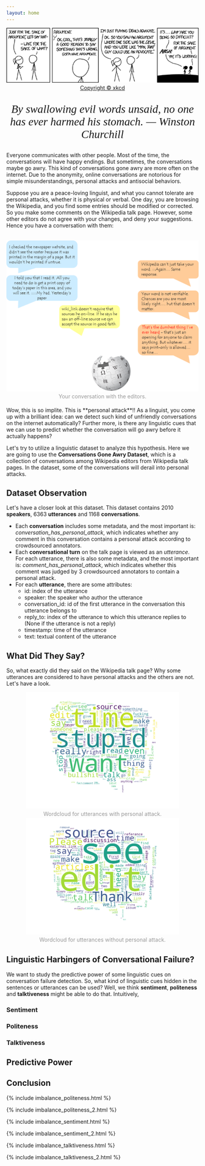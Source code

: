 ```yaml
---
layout: home
---
```

<center>
    <img src="assets/banner.png" style="width:850px;height:300;">
    <br>
    <div style="color:orange;
        display: inline-block;
        color: #999;
        padding: 2px;"><a href="https://xkcd.com/1432/">Copyright © xkcd</a></div>
</center>


<center>
<p style="font-family: times, serif; font-size:22pt; font-style:italic">
    By swallowing evil words unsaid, no one has ever harmed his stomach. — Winston Churchill
</p>
</center>

Everyone communicates with other people. Most of the time, the conversations will have happy endings. But sometimes, the conversations maybe go awry. This kind of conversations gone awry are more often on the internet. Due to the anonymity, online conversations are notorious for simple misunderstandings, personal attacks and antisocial behaviors.

Suppose you are a peace-loving linguist, and what you cannot tolerate are personal attacks, whether it is physical or verbal. One day, you are browsing the Wikipedia, and you find some entries should be modified or corrected. So you make some comments on the Wikipedia talk page. However, some other editors do not agree with your changes, and deny your suggestions. Hence you have a conversation with them:

<br>
<center>
    <img src="assets/conversation.png" style="width:700px;height:600;">
    <br>
    <div style="color:orange;
        display: inline-block;
        color: #999;
        padding: 2px;">Your conversation with the editors.</div>
</center>

<br>
Wow, this is so implite. This is **personal attack**!! As a linguist, you come up with a brilliant idea: can we detect such kind of unfriendly conversations on the internet automatically? Further more, is there any linguistic cues that we can use to predict whether the conversation will go awry before it actually happens?

Let's try to utilize a linguistic dataset to analyze this hypothesis. Here we are going to use the **Conversations Gone Awry Dataset**, which is a collection of conversations among Wikipedia editors from Wikipedia talk pages. In the dataset, some of the conversations will derail into personal attacks.

## Dataset Observation
Let's have a closer look at this dataset. This dataset contains 2010 **speakers**, 6363 **utterances** and 1168 **conversations**.

- Each **conversation** includes some metadata, and the most important is:
*conversation_has_personal_attack*, which indicates whether any comment in this conversation contains a personal attack according to crowdsourced annotators.
- Each **conversational turn** on the talk page is viewed as an *utterance*. For each utterance, there is also some metadata, and the most important is:
*comment_has_personal_attack*, which indicates whether this comment was judged by 3 crowdsourced annotators to contain a personal attack.
- For each **utterance**, there are some attributes:
    + id: index of the utterance
    + speaker: the speaker who author the utterance
    + conversation_id: id of the first utterance in the conversation this utterance belongs to
    + reply_to: index of the utterance to which this utterance replies to (None if the utterance is not a reply)
    + timestamp: time of the utterance
    + text: textual content of the utterance


## What Did They Say?
So, what exactly did they said on the Wikipedia talk page? Why some utterances are considered to have personal attacks and the others are not. Let's have a look.

<center>
<div class="row">
  <div class="column">
    <img src="assets/wordcloud_attack.png" style="width:400px;height:300;">
    <div style="color:orange;
        display: inline-block;
        color: #999;
        padding: 2px;">Wordcloud for utterances with personal attack.</div>
  </div>
  <div class="column">
    <img src="assets/wordcloud_nonattack.png" style="width:400px;height:300;">
    <div style="color:orange;
        display: inline-block;
        color: #999;
        padding: 2px;">Wordcloud for utterances without personal attack.</div>
  </div>
</div>
</center>


## Linguistic Harbingers of Conversational Failure?
We want to study the predictive power of some linguistic cues on conversation failure detection. So, what kind of linguistic cues hidden in the sentences or utterances can be used? Well, we think **sentiment**, **politeness** and **talktiveness** might be able to do that. Intuitively, 

### Sentiment

### Politeness

### Talktiveness

## Predictive Power

## Conclusion



{% include imbalance_politeness.html %}

{% include imbalance_politeness_2.html %}

{% include imbalance_sentiment.html %}

{% include imbalance_sentiment_2.html %}

{% include imbalance_talktiveness.html %}

{% include imbalance_talktiveness_2.html %}